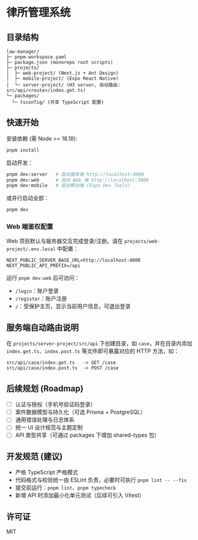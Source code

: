# 律所管理系统

## 目录结构

```
law-manager/
├─ pnpm-workspace.yaml
├─ package.json (monorepo root scripts)
├─ projects/
│  ├─ web-project/ (Next.js + Ant Design)
│  ├─ mobile-project/ (Expo React Native)
│  └─ server-project/ (H3 server, 自动路由: src/api/<route>/index.get.ts)
└─ packages/
  └─ tsconfig/ (共享 TypeScript 配置)
```

## 快速开始

安装依赖 (需 Node >= 18.18):

```bash
pnpm install
```

启动开发：

```bash
pnpm dev:server   # 启动服务端 http://localhost:4000
pnpm dev:web      # 启动 Web 端 http://localhost:3000
pnpm dev:mobile   # 启动移动端 (Expo Dev Tools)
```

或并行启动全部：

```bash
pnpm dev
```

### Web 端鉴权配置

Web 项目默认与服务器交互完成登录/注册。请在 `projects/web-project/.env.local` 中配置：

```
NEXT_PUBLIC_SERVER_BASE_URL=http://localhost:4000
NEXT_PUBLIC_API_PREFIX=/api
```

运行 `pnpm dev:web` 后可访问：

- `/login`：账户登录
- `/register`：账户注册
- `/`：受保护主页，显示当前用户信息，可退出登录

## 服务端自动路由说明

在 `projects/server-project/src/api` 下创建目录，如 `case`，并在目录内添加 `index.get.ts`、`index.post.ts` 等文件即可暴露对应的 HTTP 方法，如：

```
src/api/case/index.get.ts   -> GET /case
src/api/case/index.post.ts  -> POST /case
```

## 后续规划 (Roadmap)

- [ ] 认证与授权（手机号验证码登录）
- [ ] 案件数据模型与持久化（可选 Prisma + PostgreSQL）
- [ ] 通用错误处理与日志体系
- [ ] 统一 UI 设计规范与主题定制
- [ ] API 类型共享（可通过 packages 下增加 shared-types 包）

## 开发规范 (建议)

- 严格 TypeScript 严格模式
- 代码格式与校验统一由 ESLint 负责，必要时可执行 `pnpm lint -- --fix`
- 提交前运行：`pnpm lint`、`pnpm typecheck`
- 新增 API 时添加最小化单元测试（后续可引入 Vitest）

## 许可证

MIT
